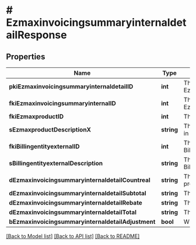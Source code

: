 # # EzmaxinvoicingsummaryinternaldetailResponse

## Properties

Name | Type | Description | Notes
------------ | ------------- | ------------- | -------------
**pkiEzmaxinvoicingsummaryinternaldetailID** | **int** | The unique ID of the Ezmaxinvoicingsummaryinternaldetail | [optional]
**fkiEzmaxinvoicingsummaryinternalID** | **int** | The unique ID of the Ezmaxinvoicingsummaryinternal | [optional]
**fkiEzmaxproductID** | **int** | The unique ID of the Ezmaxproduct |
**sEzmaxproductDescriptionX** | **string** | The description of the Ezmaxproduct in the language of the requester |
**fkiBillingentityexternalID** | **int** | The unique ID of the Billingentityexternal |
**sBillingentityexternalDescription** | **string** | The description of the Billingentityexternal |
**dEzmaxinvoicingsummaryinternaldetailCountreal** | **string** | The count item invoiced for the product |
**dEzmaxinvoicingsummaryinternaldetailSubtotal** | **string** | The subtotal invoiced for the product |
**dEzmaxinvoicingsummaryinternaldetailRebate** | **string** | The rebate for the product |
**dEzmaxinvoicingsummaryinternaldetailTotal** | **string** | The total invoiced for the product |
**bEzmaxinvoicingsummaryinternaldetailAdjustment** | **bool** | Whether if it&#39;s an adjustment |

[[Back to Model list]](../../README.md#models) [[Back to API list]](../../README.md#endpoints) [[Back to README]](../../README.md)
